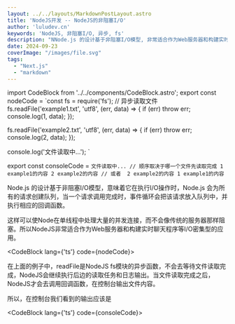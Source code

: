 ```yaml
---
layout: ../../layouts/MarkdownPostLayout.astro
title: 'NodeJS开发 -- NodeJS的非阻塞I/O'
author: 'luludev.cn'
keywords: 'NodeJS, 非阻塞I/O, 异步, fs'
description: "NNode.js 的设计基于非阻塞I/O模型, 非常适合作为Web服务器和构建实时聊天程序等I/O密集型的应用"
date: 2024-09-23
coverImage: "/images/file.svg"
tags:
  - "Next.js"
  - "markdown"
---
```


import CodeBlock from '../../components/CodeBlock.astro';
export const nodeCode = `const fs = require('fs');
// 异步读取文件
fs.readFile('example1.txt', 'utf8', (err, data) => {
  if (err) throw err;
  console.log(1, data);
});

fs.readFile('example2.txt', 'utf8', (err, data) => {
  if (err) throw err;
  console.log(2, data);
});

console.log('文件读取中...');
`

export const consoleCode = `文件读取中...
// 顺序取决于哪一个文件先读取完成
1 example1的内容
2 example2的内容
// 或者 
2 example2的内容
1 example1的内容
`

Node.js 的设计基于非阻塞I/O模型，意味着它在执行I/O操作时，Node.js 会为所有的请求创建队列，当一个请求调用完成时，事件循环会把该请求放入队列中，并执行相应的回调函数。

这样可以使Node在单线程中处理大量的并发连接，而不会像传统的服务器那样阻塞。所以NodeJS非常适合作为Web服务器和构建实时聊天程序等I/O密集型的应用。

<CodeBlock lang={'ts'} code={nodeCode}></CodeBlock>

在上面的例子中，readFile是NodeJS fs模块的异步函数，不会去等待文件读取完成，NodeJS会继续执行后边的读取任务和日志输出。当文件读取完成之后，NodeJS才会去调用回调函数，在控制台输出文件内容。

所以，在控制台我们看到的输出应该是

<CodeBlock lang={'ts'} code={consoleCode}></CodeBlock>
